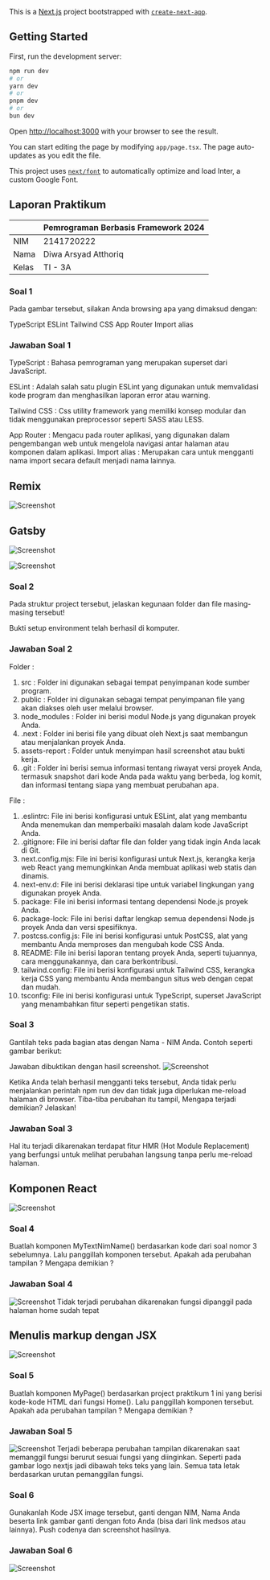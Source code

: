 This is a [Next.js](https://nextjs.org/) project bootstrapped with [`create-next-app`](https://github.com/vercel/next.js/tree/canary/packages/create-next-app).

## Getting Started

First, run the development server:

```bash
npm run dev
# or
yarn dev
# or
pnpm dev
# or
bun dev
```

Open [http://localhost:3000](http://localhost:3000) with your browser to see the result.

You can start editing the page by modifying `app/page.tsx`. The page auto-updates as you edit the file.

This project uses [`next/font`](https://nextjs.org/docs/basic-features/font-optimization) to automatically optimize and load Inter, a custom Google Font.

## Laporan Praktikum

|       | Pemrograman Berbasis Framework 2024 |
| ----- | ----------------------------------- |
| NIM   | 2141720222                          |
| Nama  | Diwa Arsyad Atthoriq                |
| Kelas | TI - 3A                             |

### Soal 1

Pada gambar tersebut, silakan Anda browsing apa yang dimaksud dengan:

TypeScript
ESLint
Tailwind CSS
App Router
Import alias

### Jawaban Soal 1

TypeScript : Bahasa pemrograman yang merupakan superset dari JavaScript.

ESLint : Adalah salah satu plugin ESLint yang digunakan untuk memvalidasi kode program dan menghasilkan laporan error atau warning.

Tailwind CSS : Css utility framework yang memiliki konsep modular dan tidak menggunakan preprocessor seperti SASS atau LESS.

App Router : Mengacu pada router aplikasi, yang digunakan dalam pengembangan web untuk mengelola navigasi antar halaman atau komponen dalam aplikasi.
Import alias : Merupakan cara untuk mengganti nama import secara default menjadi nama lainnya.

## Remix

![Screenshot](assets-report/03.png)

## Gatsby

![Screenshot](assets-report/04.png)

![Screenshot](assets-report/01.png)

### Soal 2

Pada struktur project tersebut, jelaskan kegunaan folder dan file masing-masing tersebut!

Bukti setup environment telah berhasil di komputer.

### Jawaban Soal 2

Folder :

1. src : Folder ini digunakan sebagai tempat penyimpanan kode sumber program.
2. public : Folder ini digunakan sebagai tempat penyimpanan file yang akan diakses oleh user melalui browser.
3. node_modules : Folder ini berisi modul Node.js yang digunakan proyek Anda.
4. .next : Folder ini berisi file yang dibuat oleh Next.js saat membangun atau menjalankan proyek Anda.
5. assets-report : Folder untuk menyimpan hasil screenshot atau bukti kerja.
6. .git : Folder ini berisi semua informasi tentang riwayat versi proyek Anda, termasuk snapshot dari kode Anda pada waktu yang berbeda, log komit, dan informasi tentang siapa yang membuat perubahan apa.

File :

1. .eslintrc: File ini berisi konfigurasi untuk ESLint, alat yang membantu Anda menemukan dan memperbaiki masalah dalam kode JavaScript Anda.
2. .gitignore: File ini berisi daftar file dan folder yang tidak ingin Anda lacak di Git.
3. next.config.mjs: File ini berisi konfigurasi untuk Next.js, kerangka kerja web React yang memungkinkan Anda membuat aplikasi web statis dan dinamis.
4. next-env.d: File ini berisi deklarasi tipe untuk variabel lingkungan yang digunakan proyek Anda.
5. package: File ini berisi informasi tentang dependensi Node.js proyek Anda.
6. package-lock: File ini berisi daftar lengkap semua dependensi Node.js proyek Anda dan versi spesifiknya.
7. postcss.config.js: File ini berisi konfigurasi untuk PostCSS, alat yang membantu Anda memproses dan mengubah kode CSS Anda.
8. README: File ini berisi laporan tentang proyek Anda, seperti tujuannya, cara menggunakannya, dan cara berkontribusi.
9. tailwind.config: File ini berisi konfigurasi untuk Tailwind CSS, kerangka kerja CSS yang membantu Anda membangun situs web dengan cepat dan mudah.
10. tsconfig: File ini berisi konfigurasi untuk TypeScript, superset JavaScript yang menambahkan fitur seperti pengetikan statis.

### Soal 3

Gantilah teks pada bagian atas dengan Nama - NIM Anda. Contoh seperti gambar berikut:

Jawaban dibuktikan dengan hasil screenshot.
![Screenshot](assets-report/02.png)

Ketika Anda telah berhasil mengganti teks tersebut, Anda tidak perlu menjalankan perintah npm run dev dan tidak juga diperlukan me-reload halaman di browser. Tiba-tiba perubahan itu tampil, Mengapa terjadi demikian? Jelaskan!

### Jawaban Soal 3

Hal itu terjadi dikarenakan terdapat fitur HMR (Hot Module Replacement) yang berfungsi untuk melihat perubahan langsung tanpa perlu me-reload halaman.

## Komponen React

![Screenshot](assets-report/05.png)

### Soal 4

Buatlah komponen MyTextNimName() berdasarkan kode dari soal nomor 3 sebelumnya. Lalu panggillah komponen tersebut. Apakah ada perubahan tampilan ? Mengapa demikian ?

### Jawaban Soal 4

![Screenshot](assets-report/06.png)
Tidak terjadi perubahan dikarenakan fungsi dipanggil pada halaman home sudah tepat

## Menulis markup dengan JSX

![Screenshot](assets-report/07.png)

### Soal 5

Buatlah komponen MyPage() berdasarkan project praktikum 1 ini yang berisi kode-kode HTML dari fungsi Home(). Lalu panggillah komponen tersebut. Apakah ada perubahan tampilan ? Mengapa demikian ?

### Jawaban Soal 5

![Screenshot](assets-report/08.png)
Terjadi beberapa perubahan tampilan dikarenakan saat memanggil fungsi berurut sesuai fungsi yang diinginkan. Seperti pada gambar logo nextjs jadi dibawah teks teks yang lain. Semua tata letak berdasarkan urutan pemanggilan fungsi.

### Soal 6

Gunakanlah Kode JSX image tersebut, ganti dengan NIM, Nama Anda beserta link gambar ganti dengan foto Anda (bisa dari link medsos atau lainnya). Push codenya dan screenshot hasilnya.

### Jawaban Soal 6

![Screenshot](assets-report/09.png)
